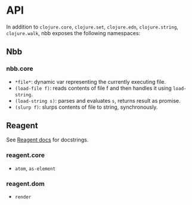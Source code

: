 # API

In addition to `clojure.core`, `clojure.set`, `clojure.edn`, `clojure.string`,
`clojure.walk`, nbb exposes the following namespaces:

## Nbb

### nbb.core

- `*file*`: dynamic var representing the currently executing file.
- `(load-file f)`: reads contents of file f and then handles it using `load-string`.
- `(load-string s)`: parses and evaluates `s`, returns result as promise.
- `(slurp f)`: slurps contents of file to string, synchronously.

## Reagent

See [Reagent docs](http://reagent-project.github.io/docs/master/) for docstrings.

### reagent.core

- `atom`, `as-element`

### reagent.dom

- `render`
